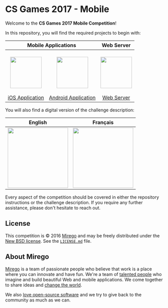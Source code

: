 # CS Games 2017 - Mobile

Welcome to the **CS Games 2017 Mobile Competition**!

In this repository, you will find the required projects to begin with:

<table width="100%">
  <thead>
    <tr>
      <th colspan="2">Mobile Applications</th>
      <th>Web Server</th>
    </tr>
  </thead>
  <tbody>
    <tr>
      <td align="center"><a href="https://github.com/mirego/csgames17-competition/tree/master/ios" target="_blank"><br><img src="https://cloud.githubusercontent.com/assets/4378424/13625721/90d6d7de-e588-11e5-83d9-b16f14b6cfaa.png" height="100"><br><br>iOS Application</a></td>
      <td align="center"><a href="https://github.com/mirego/csgames17-competition/tree/master/android" target="_blank"><br><img src="https://cloud.githubusercontent.com/assets/4378424/13625718/90ca7e30-e588-11e5-9cd1-7fcc06d4a62a.png" height="100"><br><br>Android Application</a></td>
      <td align="center"><a href="https://github.com/mirego/csgames17-competition/tree/master/server" target="_blank"><br><img src="https://cloud.githubusercontent.com/assets/4378424/13625719/90d24cbe-e588-11e5-9e56-8f31ecf8c902.png" height="100"><br><br>Web Server</a></td>
    </tr>
  </tbody>
</table>

You will also find a digital version of the challenge description:

<table width="100%">
  <thead>
    <tr>
      <th width="50%">English</th>
      <th width="50%">Français</th>
    </tr>
  </thead>
  <tbody>
    <tr>
      <td align="center"><a href="https://github.com/mirego/csgames17-competition/raw/master/MobileCompetition-EN.pdf" target="_blank"><img src="https://cloud.githubusercontent.com/assets/4378424/13652341/a162a966-e619-11e5-8c66-e972657456b3.jpg" height="192"></a></td>
      <td align="center"><a href="https://github.com/mirego/csgames17-competition/raw/master/MobileCompetition-FR.pdf" target="_blank"><img src="https://cloud.githubusercontent.com/assets/4378424/13652342/a16b2262-e619-11e5-8ef4-09af585228eb.jpg" height="192"></a></td>
    </tr>
  </tbody>
</table>

Every aspect of the competition should be covered in either the repository instructions or the challenge description. If you require any further assistance, please don't hesitate to reach out.

## License

This competition is © 2016 [Mirego](http://www.mirego.com) and may be freely
distributed under the [New BSD license](http://opensource.org/licenses/BSD-3-Clause).
See the [`LICENSE.md`](https://github.com/mirego/csgames16-competition/blob/master/LICENSE.md) file.

## About Mirego

[Mirego](http://mirego.com) is a team of passionate people who believe that work is a place where you can innovate and have fun. We're a team of [talented people](http://life.mirego.com) who imagine and build beautiful Web and mobile applications. We come together to share ideas and [change the world](http://mirego.org).

We also [love open-source software](http://open.mirego.com) and we try to give back to the community as much as we can.
